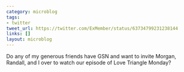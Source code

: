 ```yaml
---
category: microblog
tags:
- twitter
tweet_url: https://twitter.com/ExMember/status/63734799231238144
links: []
layout: microblog
---
```

Do any of my generous friends have GSN and want to invite Morgan, Randall, and I over to watch our episode of Love Triangle Monday?
